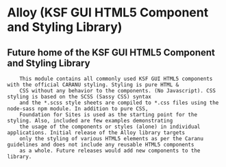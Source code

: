 Alloy (KSF GUI HTML5 Component and Styling Library)
===========

## Future home of the KSF GUI HTML5 Component and Styling Library

        This module contains all commonly used KSF GUI HTML5 components with the official CARANU styling. Styling is pure HTML &
        CSS without any behavior to the components. (No Javascript). CSS styling is based on the SCSS (Sassy CSS) syntax
        and the *.scss style sheets are compiled to *.css files using the node-sass npm module. In addition to pure CSS,
        Foundation for Sites is used as the starting point for the styling. Also, included are few examples demonstrating
        the usage of the components or styles (alone) in individual applications. Initial release of the Alloy library targets
        only the styling of various HTML5 elements as per the Caranu guidelines and does not include any reusable HTML5 components
        as a whole. Future releases would add new components to the library.


